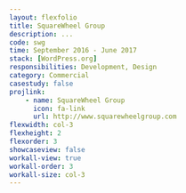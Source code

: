 ```yaml
---
layout: flexfolio
title: SquareWheel Group
description: ...
code: swg
time: September 2016 - June 2017
stack: [WordPress.org]
responsibilities: Development, Design
category: Commercial
casestudy: false
projlink:
    - name: SquareWheel Group
      icon: fa-link
      url: http://www.squarewheelgroup.com
flexwidth: col-3
flexheight: 2
flexorder: 3
showcaseview: false
workall-view: true
workall-order: 3
workall-size: col-3
---
```


